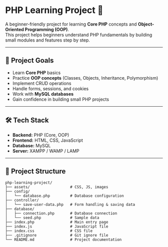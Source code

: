 # PHP Learning Project 🚀

A beginner-friendly project for learning **Core PHP** concepts and **Object-Oriented Programming (OOP)**.  
This project helps beginners understand PHP fundamentals by building small modules and features step by step.

---

## 📌 Project Goals
- Learn **Core PHP** basics  
- Practice **OOP concepts** (Classes, Objects, Inheritance, Polymorphism)  
- Implement CRUD operations  
- Handle forms, sessions, and cookies  
- Work with **MySQL databases**  
- Gain confidence in building small PHP projects  

---

## 🛠️ Tech Stack
- **Backend:** PHP (Core, OOP)  
- **Frontend:** HTML, CSS, JavaScript  
- **Database:** MySQL  
- **Server:** XAMPP / WAMP / LAMP  

---

## 📂 Project Structure
```text
php-learning-project/
├── assets/                  # CSS, JS, images
├── config/
│   └── database.php         # Database configuration
├── controller/
│   └── save-user-data.php   # Form handling & saving data
├── database/
│   ├── connection.php       # Database connection
│   └── seed.php             # Sample data
├── index.php                # Main entry page
├── index.js                 # JavaScript file
├── index.css                # CSS file
├── .gitignore               # Git ignore file
└── README.md                # Project documentation

